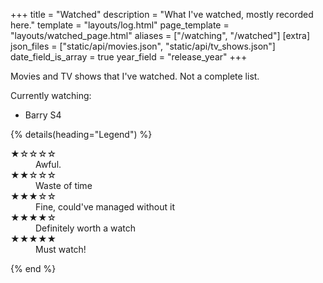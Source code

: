 +++
title = "Watched"
description = "What I've watched, mostly recorded here."
template = "layouts/log.html"
page_template = "layouts/watched_page.html"
aliases = ["/watching", "/watched"]
[extra]
json_files = ["static/api/movies.json", "static/api/tv_shows.json"]
date_field_is_array = true
year_field = "release_year"
+++

Movies and TV shows that I've watched. Not a complete list.

Currently watching:

- Barry S4

{% details(heading="Legend") %}

  <dl class="review__rating">
    <dt aria-label="1 out of 5 stars">★☆☆☆☆</dt>
    <dd>Awful.</dd>
    <dt aria-label="2 out of 5 stars">★★☆☆☆</dt>
    <dd>Waste of time</dd>
    <dt aria-label="3 out of 5 stars">★★★☆☆</dt>
    <dd>Fine, could've managed without it</dd>
    <dt aria-label="4 out of 5 stars">★★★★☆</dt>
    <dd>Definitely worth a watch</dd>
    <dt aria-label="5 out of 5 stars">★★★★★</dt>
    <dd>Must watch!</dd>
  </dl>
{% end %}
